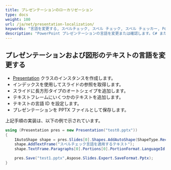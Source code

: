 ```yaml
---
title: プレゼンテーションのローカリゼーション
type: docs
weight: 100
url: /ja/net/presentation-localization/
keywords: "言語を変更する, スペルチェック, スペル チェック, スペル チェッカー, PowerPoint プレゼンテーション, C#, Csharp, Aspose.Slides for .NET"
description: "PowerPoint プレゼンテーションの言語を変更または確認します。C# または .NET でテキストのスペルチェック"
---
```

## **プレゼンテーションおよび図形のテキストの言語を変更する**
- [Presentation](https://reference.aspose.com/slides/net/aspose.slides/presentation) クラスのインスタンスを作成します。
- インデックスを使用してスライドの参照を取得します。
- スライドに長方形タイプのオートシェイプを追加します。
- テキストフレームにいくつかのテキストを追加します。
- テキストの言語 ID を設定します。
- プレゼンテーションを PPTX ファイルとして保存します。

上記手順の実装は、以下の例で示されています。

```c#
using (Presentation pres = new Presentation("test0.pptx"))
{
    IAutoShape shape = pres.Slides[0].Shapes.AddAutoShape(ShapeType.Rectangle, 50, 50, 200, 50);
    shape.AddTextFrame("スペルチェック言語を適用するテキスト");
    shape.TextFrame.Paragraphs[0].Portions[0].PortionFormat.LanguageId = "en-EN";

    pres.Save("test1.pptx",Aspose.Slides.Export.SaveFormat.Pptx);
}
```